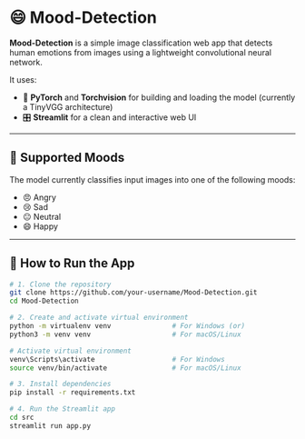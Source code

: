 # 😄 Mood-Detection

**Mood-Detection** is a simple image classification web app that detects human emotions from images using a lightweight convolutional neural network.

It uses:
- 🧠 **PyTorch** and **Torchvision** for building and loading the model (currently a TinyVGG architecture)
- 🎛️ **Streamlit** for a clean and interactive web UI

---

## 🧠 Supported Moods

The model currently classifies input images into one of the following moods:
- 😠 Angry  
- 😢 Sad  
- 😐 Neutral  
- 😄 Happy  

---

## 🚀 How to Run the App

```bash
# 1. Clone the repository
git clone https://github.com/your-username/Mood-Detection.git
cd Mood-Detection

# 2. Create and activate virtual environment
python -m virtualenv venv               # For Windows (or)
python3 -m venv venv                    # For macOS/Linux

# Activate virtual environment
venv\Scripts\activate                   # For Windows
source venv/bin/activate                # For macOS/Linux

# 3. Install dependencies
pip install -r requirements.txt

# 4. Run the Streamlit app
cd src
streamlit run app.py
